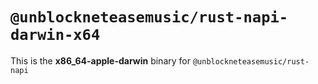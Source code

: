 # `@unblockneteasemusic/rust-napi-darwin-x64`

This is the **x86_64-apple-darwin** binary for `@unblockneteasemusic/rust-napi`
